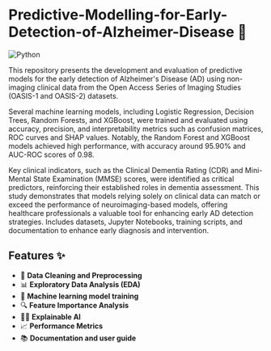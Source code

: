 # Predictive-Modelling-for-Early-Detection-of-Alzheimer-Disease 🧠

![Python](https://img.shields.io/badge/Python-3.12-blue) 

This repository presents the development and evaluation of predictive models for the early detection of Alzheimer's Disease (AD) using non-imaging clinical data from the Open Access Series of Imaging Studies (OASIS-1 and OASIS-2) datasets. 

Several machine learning models, including Logistic Regression, Decision Trees, Random Forests, and XGBoost, were trained and evaluated using accuracy, precision, and interpretability metrics such as confusion matrices, ROC curves and SHAP values. Notably, the Random Forest and XGBoost models achieved high performance, with accuracy around 95.90% and AUC-ROC scores of 0.98.

Key clinical indicators, such as the Clinical Dementia Rating (CDR) and Mini-Mental State Examination (MMSE) scores, were identified as critical predictors, reinforcing their established roles in dementia assessment. This study demonstrates that models relying solely on clinical data can match or exceed the performance of neuroimaging-based models, offering healthcare professionals a valuable tool for enhancing early AD detection strategies. Includes datasets, Jupyter Notebooks, training scripts, and documentation to enhance early diagnosis and intervention.

## Features ✨
- 🧹 **Data Cleaning and Preprocessing**
- 📊 **Exploratory Data Analysis (EDA)**
- 🤖 **Machine learning model training**
- 🔍 **Feature Importance Analysis**
- 🧠💡 **Explainable AI**
- 📈 **Performance Metrics**
- 📚 **Documentation and user guide**
